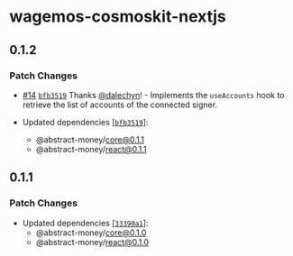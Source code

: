 # wagemos-cosmoskit-nextjs

## 0.1.2

### Patch Changes

- [#14](https://github.com/AbstractSDK/abstract.js/pull/14) [`bfb3519`](https://github.com/AbstractSDK/abstract.js/commit/bfb351972b4bd901d219f0f3790050c3a7264e0e) Thanks [@dalechyn](https://github.com/dalechyn)! - Implements the `useAccounts` hook to retrieve the list of accounts of the connected signer.

- Updated dependencies [[`bfb3519`](https://github.com/AbstractSDK/abstract.js/commit/bfb351972b4bd901d219f0f3790050c3a7264e0e)]:
  - @abstract-money/core@0.1.1
  - @abstract-money/react@0.1.1

## 0.1.1

### Patch Changes

- Updated dependencies [[`33390a1`](https://github.com/AbstractSDK/abstract.js/commit/33390a1ca0f7c73ff39dd7fb494802b8cc2e9de0)]:
  - @abstract-money/core@0.1.0
  - @abstract-money/react@0.1.0
